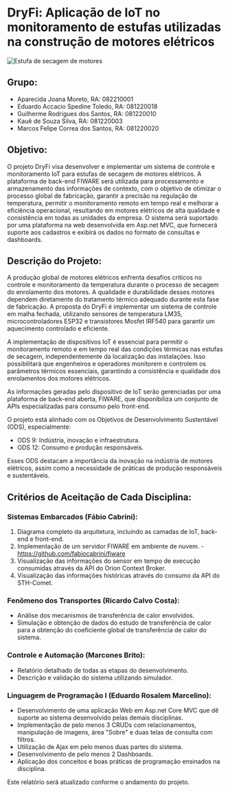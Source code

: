 # DryFi: Aplicação de IoT no monitoramento de estufas utilizadas na construção de motores elétricos

![Estufa de secagem de motores](https://github.com/ConfuseKarma/DryFi-ProjectBasedLearning/assets/145780136/c67884b3-7a04-48d6-a9e5-190e555915e9)

## Grupo:
- Aparecida Joana Moreto, RA: 082210001
- Eduardo Accacio Spedine Toledo, RA: 081220018
- Guilherme Rodrigues dos Santos, RA: 081220010
- Kauê de Souza Silva, RA: 081220003
- Marcos Felipe Correa dos Santos, RA: 081220020

## Objetivo:
O projeto DryFi visa desenvolver e implementar um sistema de controle e monitoramento IoT para estufas de secagem de motores elétricos. A plataforma de back-end FIWARE será utilizada para processamento e armazenamento das informações de contexto, com o objetivo de otimizar o processo global de fabricação, garantir a precisão na regulação de temperatura, permitir o monitoramento remoto em tempo real e melhorar a eficiência operacional, resultando em motores elétricos de alta qualidade e consistência em todas as unidades da empresa. O sistema será suportado por uma plataforma na web desenvolvida em Asp.net MVC, que fornecerá suporte aos cadastros e exibirá os dados no formato de consultas e dashboards.

## Descrição do Projeto:
A produção global de motores elétricos enfrenta desafios críticos no controle e monitoramento da temperatura durante o processo de secagem do enrolamento dos motores. A qualidade e durabilidade desses motores dependem diretamente do tratamento térmico adequado durante esta fase de fabricação. A proposta do DryFi é implementar um sistema de controle em malha fechada, utilizando sensores de temperatura LM35, microcontroladores ESP32 e transistores Mosfet IRF540 para garantir um aquecimento controlado e eficiente.

A implementação de dispositivos IoT é essencial para permitir o monitoramento remoto e em tempo real das condições térmicas nas estufas de secagem, independentemente da localização das instalações. Isso possibilitará que engenheiros e operadores monitorem e controlem os parâmetros térmicos essenciais, garantindo a consistência e qualidade dos enrolamentos dos motores elétricos.

As informações geradas pelo dispositivo de IoT serão gerenciadas por uma plataforma de back-end aberta, FIWARE, que disponibiliza um conjunto de APIs especializadas para consumo pelo front-end.

O projeto está alinhado com os Objetivos de Desenvolvimento Sustentável (ODS), especialmente:

- ODS 9: Indústria, inovação e infraestrutura.
- ODS 12: Consumo e produção responsáveis.

Esses ODS destacam a importância da inovação na indústria de motores elétricos, assim como a necessidade de práticas de produção responsáveis e sustentáveis.

## Critérios de Aceitação de Cada Disciplina:

### Sistemas Embarcados (Fábio Cabrini):
1. Diagrama completo da arquitetura, incluindo as camadas de IoT, back-end e front-end.
2. Implementação de um servidor FIWARE em ambiente de nuvem. - https://github.com/fabiocabrini/fiware
3. Visualização das informações do sensor em tempo de execução consumidas através da API do Orion Context Broker.
4. Visualização das informações históricas através do consumo da API do STH-Comet.

### Fenômeno dos Transportes (Ricardo Calvo Costa):
- Análise dos mecanismos de transferência de calor envolvidos.
- Simulação e obtenção de dados do estudo de transferência de calor para a obtenção do coeficiente global de transferência de calor do sistema.

### Controle e Automação (Marcones Brito):
- Relatório detalhado de todas as etapas do desenvolvimento.
- Descrição e validação do sistema utilizando simulador.

### Linguagem de Programação I (Eduardo Rosalem Marcelino):
- Desenvolvimento de uma aplicação Web em Asp.net Core MVC que dê suporte ao sistema desenvolvido pelas demais disciplinas.
- Implementação de pelo menos 3 CRUDs com relacionamentos, manipulação de imagens, área "Sobre" e duas telas de consulta com filtros.
- Utilização de Ajax em pelo menos duas partes do sistema.
- Desenvolvimento de pelo menos 2 Dashboards.
- Aplicação dos conceitos e boas práticas de programação ensinados na disciplina.

Este relatório será atualizado conforme o andamento do projeto.
